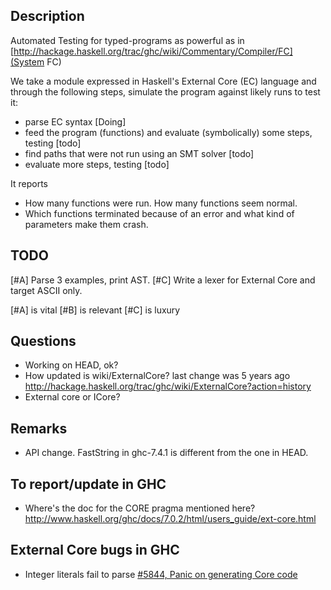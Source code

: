 Description
------
Automated Testing for typed-programs as powerful as in [http://hackage.haskell.org/trac/ghc/wiki/Commentary/Compiler/FC](System FC)

We take a module expressed in Haskell's External Core (EC) language and through the following steps, simulate the program against likely runs to test it:
 - parse EC syntax [Doing]
 - feed the program (functions) and evaluate (symbolically) some steps, testing [todo]
 - find paths that were not run using an SMT solver [todo]
 - evaluate more steps, testing [todo]

It reports
 - How many functions were run. How many functions seem normal.
 - Which functions terminated because of an error and what kind of parameters make them crash.

TODO
----
 [#A] Parse 3 examples, print AST.
 [#C] Write a lexer for External Core and target ASCII only.

[#A] is vital
[#B] is relevant
[#C] is luxury

Questions
----
 - Working on HEAD, ok?
 - How updated is wiki/ExternalCore? last change was 5 years ago http://hackage.haskell.org/trac/ghc/wiki/ExternalCore?action=history
 - External core or ICore?

Remarks
----
 - API change. FastString in ghc-7.4.1 is different from the one in HEAD.
 
To report/update in GHC
----
 - Where's the doc for the CORE pragma mentioned here? http://www.haskell.org/ghc/docs/7.0.2/html/users_guide/ext-core.html

External Core bugs in GHC
----
 - Integer literals fail to parse [#5844, Panic on generating Core code](http://hackage.haskell.org/trac/ghc/ticket/5844)
